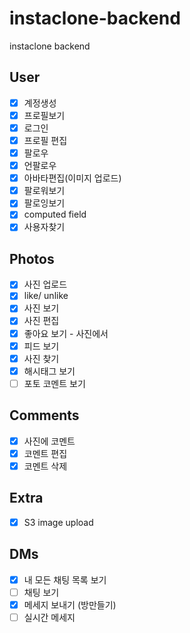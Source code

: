 # instaclone-backend

instaclone backend

## User

- [x] 계정생성
- [x] 프로필보기
- [x] 로그인
- [x] 프로필 편집
- [x] 팔로우
- [x] 언팔로우
- [x] 아바타편집(이미지 업로드)
- [x] 팔로워보기
- [x] 팔로잉보기
- [x] computed field
- [x] 사용자찾기

## Photos

- [x] 사진 업로드
- [x] like/ unlike
- [x] 사진 보기
- [x] 사진 편집
- [x] 좋아요 보기 - 사진에서
- [x] 피드 보기
- [x] 사진 찾기
- [x] 해시태그 보기
- [ ] 포토 코멘트 보기

## Comments

- [x] 사진에 코멘트
- [x] 코멘트 편집
- [x] 코멘트 삭제

## Extra

- [x] S3 image upload

## DMs

- [x] 내 모든 채팅 목록 보기
- [ ] 채팅 보기
- [x] 메세지 보내기 (방만들기)
- [ ] 실시간 메세지
